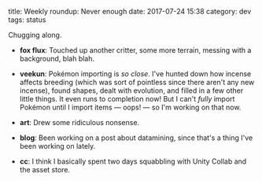 title: Weekly roundup: Never enough
date: 2017-07-24 15:38
category: dev
tags: status

Chugging along.

- **fox flux**: Touched up another critter, some more terrain, messing with a background, blah blah.

- **veekun**: Pokémon importing is _so close_.  I've hunted down how incense affects breeding (which was sort of pointless since there aren't any new incense), found shapes, dealt with evolution, and filled in a few other little things.  It even runs to completion now!  But I can't _fully_ import Pokémon until I import items — oops! — so I'm working on that now.

- **art**: Drew some ridiculous nonsense.

- **blog**: Been working on a post about datamining, since that's a thing I've been working on lately.

- **cc**: I think I basically spent two days squabbling with Unity Collab and the asset store.
